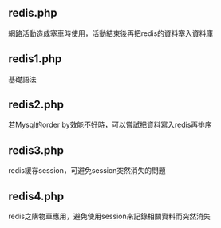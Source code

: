 ## redis.php
網路活動造成塞車時使用，活動結束後再把redis的資料塞入資料庫

## redis1.php
基礎語法

## redis2.php
若Mysql的order by效能不好時，可以嘗試把資料寫入redis再排序

## redis3.php
redis緩存session，可避免session突然消失的問題

## redis4.php
redis之購物車應用，避免使用session來記錄相關資料而突然消失